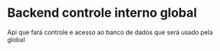 # Backend controle interno global

Api que fará controle e acesso ao banco de dados que será usado pela global
